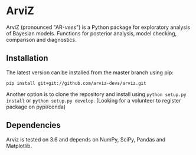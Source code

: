 # ArviZ
ArviZ (pronounced "AR-_vees_") is a Python package for exploratory analysis of Bayesian models.
Functions for posterior analysis, model checking, comparison and diagnostics.

## Installation

The latest version can be installed from the master branch using pip:

```
pip install git+git://github.com/arviz-devs/arviz.git
```

Another option is to clone the repository and install using `python setup.py install` or `python setup.py develop`.
(Looking for a volunteer to register package on pypi/conda)

## Dependencies

Arviz is tested on 3.6 and depends on NumPy, SciPy, Pandas and Matplotlib.

